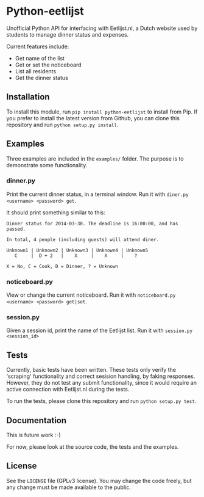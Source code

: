 # Python-eetlijst
Unofficial Python API for interfacing with Eetlijst.nl, a Dutch website used by students to manage dinner status and expenses.

Current features include:

* Get name of the list
* Get or set the noticeboard
* List all residents
* Get the dinner status

## Installation
To install this module, run `pip install python-eetlijst` to install from Pip. If you prefer to install the latest version from Github, you can clone this repository and run `python setup.py install`.

## Examples
Three examples are included in the `examples/` folder. The purpose is to demonstrate some functionality.

### dinner.py
Print the current dinner status, in a terminal window. Run it with `diner.py <username> <password> get`.

It should print something similar to this:

```
Dinner status for 2014-03-30. The deadline is 16:00:00, and has passed.

In total, 4 people (including guests) will attend diner.

Unknown1 | Unknown2 | Unknown3 | Unknown4 | Unknown5
   C     |  D + 2   |    X     |    X     |    ?

X = No, C = Cook, D = Dinner, ? = Unknown
```

### noticeboard.py
View or change the current noticeboard. Run it with `noticeboard.py <username> <password> get|set`.

### session.py
Given a session id, print the name of the Eetlijst list. Run it with `session.py <session_id>`

## Tests
Currently, basic tests have been written. These tests only verify the 'scraping' functionality and correct sesision handling, by faking responses. However, they do not test any submit functionality, since it would require an active connection with Eetlijst.nl during the tests.

To run the tests, please clone this repository and run `python setup.py test`.

## Documentation
This is future work :-)

For now, please look at the source code, the tests and the examples.

## License
See the `LICENSE` file (GPLv3 license). You may change the code freely, but any change must be made available to the public.
